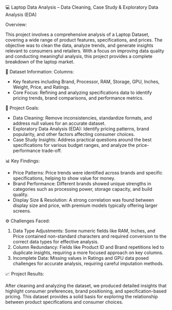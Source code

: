 💻 Laptop Data Analysis – Data Cleaning, Case Study & Exploratory Data Analysis (EDA)

Overview:

This project involves a comprehensive analysis of a Laptop Dataset, covering a wide range of product features, specifications, and prices. The objective was to clean the data, analyze trends, and generate insights relevant to consumers and retailers. With a focus on improving data quality and conducting meaningful analysis, this project provides a complete breakdown of the laptop market.

📂 Dataset Information:
Columns:
* Key features including Brand, Processor, RAM, Storage, GPU, Inches, Weight, Price, and Ratings.
* Core Focus: Refining and analyzing specifications data to identify pricing trends, brand comparisons, and performance metrics.

🎯 Project Goals:
* Data Cleaning: Remove inconsistencies, standardize formats, and address null values for an accurate dataset.
* Exploratory Data Analysis (EDA): Identify pricing patterns, brand popularity, and other factors affecting consumer choices.
* Case Study Insights: Address practical questions around the best specifications for various budget ranges, and analyze the price-performance trade-off.

📊 Key Findings:
* Price Patterns: Price trends were identified across brands and specific specifications, helping to show value for money.
* Brand Performance: Different brands showed unique strengths in categories such as processing power, storage capacity, and build quality.
* Display Size & Resolution: A strong correlation was found between display size and price, with premium models typically offering larger screens.

⚙️ Challenges Faced:
1. Data Type Adjustments: Some numeric fields like RAM, Inches, and Price contained non-standard characters and required conversion to the correct data types for effective analysis.
2. Column Redundancy: Fields like Product ID and Brand repetitions led to duplicate insights, requiring a more focused approach on key columns.
3. Incomplete Data: Missing values in Ratings and GPU data posed challenges for accurate analysis, requiring careful imputation methods.

📈 Project Results:

After cleaning and analyzing the dataset, we produced detailed insights that highlight consumer preferences, brand positioning, and specification-based pricing. This dataset provides a solid basis for exploring the relationship between product specifications and consumer choices.
